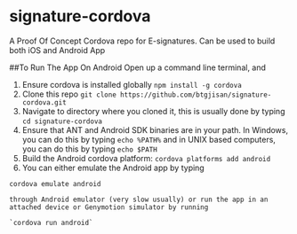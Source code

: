# signature-cordova
A Proof Of Concept Cordova repo for E-signatures. Can be used to build both iOS and Android App

##To Run The App On Android
Open up a command line terminal, and

1. Ensure cordova is installed globally `npm install -g cordova`
2. Clone this repo `git clone https://github.com/btgjisan/signature-cordova.git`
3. Navigate to directory where you cloned it, this is usually done by typing `cd signature-cordova`
4. Ensure that ANT and Android SDK binaries are in your path. In Windows, you can do this by typing `echo %PATH%` and in UNIX based computers, you can do this by typing `echo $PATH`
5. Build the Android cordova platform: `cordova platforms add android` 
6. You can either emulate the Android app by typing 

  `cordova emulate android` 

    through Android emulator (very slow usually) or run the app in an attached device or Genymotion simulator by running 

    `cordova run android`



